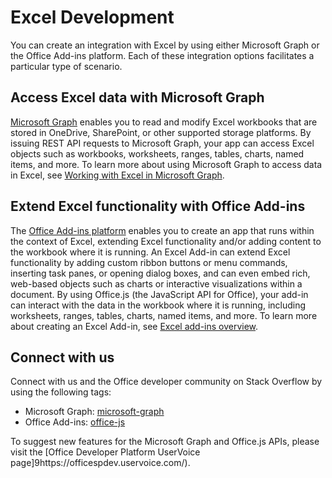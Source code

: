 # Excel Development

You can create an integration with Excel by using either Microsoft Graph or the Office Add-ins platform. Each of these integration options facilitates a particular type of scenario.

## Access Excel data with Microsoft Graph

[Microsoft Graph](https://developer.microsoft.com/en-us/graph) enables you to read and modify Excel workbooks that are stored in OneDrive, SharePoint, or other supported storage platforms. By issuing REST API requests to Microsoft Graph, your app can access Excel objects such as workbooks, worksheets, ranges, tables, charts, named items, and more. To learn more about using Microsoft Graph to access data in Excel, see [Working with Excel in Microsoft Graph](https://developer.microsoft.com/en-us/graph/docs/api-reference/v1.0/resources/excel).

## Extend Excel functionality with Office Add-ins

The [Office Add-ins platform](https://dev.office.com/docs/add-ins/overview/office-add-ins) enables you to create an app that runs within the context of Excel, extending Excel functionality and/or adding content to the workbook where it is running. An Excel Add-in can extend Excel functionality by adding custom ribbon buttons or menu commands, inserting task panes, or opening dialog boxes, and can even embed rich, web-based objects such as charts or interactive visualizations within a document. By using Office.js (the JavaScript API for Office), your add-in can interact with the data in the workbook where it is running, including worksheets, ranges, tables, charts, named items, and more. To learn more about creating an Excel Add-in, see [Excel add-ins overview](excel-add-ins-overview.md).

## Connect with us

Connect with us and the Office developer community on Stack Overflow by using the following tags:

* Microsoft Graph: [microsoft-graph](https://stackoverflow.com/questions/tagged/microsoft-graph)
* Office Add-ins: [office-js](https://stackoverflow.com/questions/tagged/office-js)

To suggest new features for the Microsoft Graph and Office.js APIs, please visit the [Office Developer Platform UserVoice page]9https://officespdev.uservoice.com/).